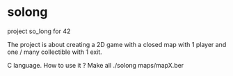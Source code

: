 # solong
project so_long for 42


The project is about creating a 2D game with a closed map with 1 player and one / many collectible with 1 exit.

C language.
How to use it ?
Make all
./solong maps/mapX.ber
